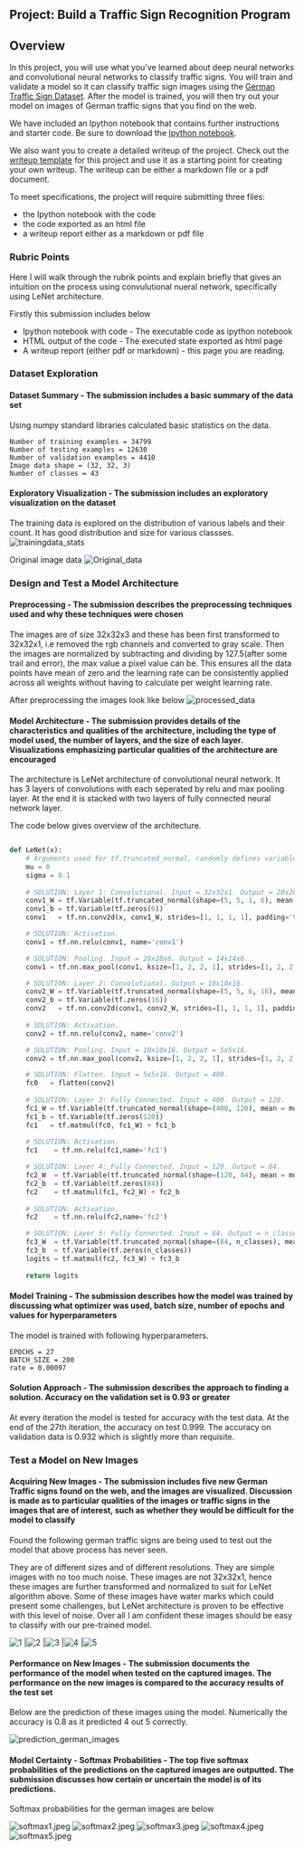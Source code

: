 ## Project: Build a Traffic Sign Recognition Program


Overview
---
In this project, you will use what you've learned about deep neural networks and convolutional neural networks to classify traffic signs. You will train and validate a model so it can classify traffic sign images using the [German Traffic Sign Dataset](http://benchmark.ini.rub.de/?section=gtsrb&subsection=dataset). After the model is trained, you will then try out your model on images of German traffic signs that you find on the web.

We have included an Ipython notebook that contains further instructions 
and starter code. Be sure to download the [Ipython notebook](https://github.com/udacity/CarND-Traffic-Sign-Classifier-Project/blob/master/Traffic_Sign_Classifier.ipynb). 

We also want you to create a detailed writeup of the project. Check out the [writeup template](https://github.com/udacity/CarND-Traffic-Sign-Classifier-Project/blob/master/writeup_template.md) for this project and use it as a starting point for creating your own writeup. The writeup can be either a markdown file or a pdf document.

To meet specifications, the project will require submitting three files: 
* the Ipython notebook with the code
* the code exported as an html file
* a writeup report either as a markdown or pdf file 

### Rubric Points
Here I will walk through the rubrik points and explain briefly that gives an intuition on the process using convulutional nueral network, specifically using LeNet architecture.

Firstly this submission includes below

* Ipython notebook with code - The executable code as ipython notebook
* HTML output of the code - The executed state exported as html page
* A writeup report (either pdf or markdown) - this page you are reading.

### Dataset Exploration
#### Dataset Summary - The submission includes a basic summary of the data set
Using numpy standard libraries calculated basic statistics on the data.

    Number of training examples = 34799
    Number of testing examples = 12630
    Number of validation examples = 4410
    Image data shape = (32, 32, 3)
    Number of classes = 43

#### Exploratory Visualization - The submission includes an exploratory visualization on the dataset
The training data is explored on the distribution of various labels and their count. It has good distribution and size for various classses.
    ![trainingdata_stats](./images_writeup/train_stats.png "Trainingdata stats")

Original image data
    ![Original_data](./images_writeup/original_data.png "Original Data")

### Design and Test a Model Architecture
#### Preprocessing - The submission describes the preprocessing techniques used and why these techniques were chosen
The images are of size 32x32x3 and these has been first transformed to 32x32x1, i.e removed the rgb channels and converted to gray scale. 
Then the images are normalized by subtracting and dividing by 127.5(after some trail and error), the max value a pixel value can be. This ensures all the data points have mean of zero and the learning rate can be consistently applied across all weights without having to calculate per weight learning rate.

After preprocessing the images look like below
    ![processed_data](./images_writeup/preprocessed_data.png "Preprocessed Data")

#### Model Architecture - The submission provides details of the characteristics and qualities of the architecture, including the type of model used, the number of layers, and the size of each layer. Visualizations emphasizing particular qualities of the architecture are encouraged

The architecture is LeNet architecture of convolutional neural network. It has 3 layers of convolutions with each seperated by relu and max pooling layer. At the end it is stacked with two layers of fully connected neural network layer.

The code below gives overview of the architecture.
```python

def LeNet(x):    
    # Arguments used for tf.truncated_normal, randomly defines variables for the weights and biases for each layer
    mu = 0
    sigma = 0.1
    
    # SOLUTION: Layer 1: Convolutional. Input = 32x32x1. Output = 28x28x6.
    conv1_W = tf.Variable(tf.truncated_normal(shape=(5, 5, 1, 6), mean = mu, stddev = sigma))
    conv1_b = tf.Variable(tf.zeros(6))
    conv1   = tf.nn.conv2d(x, conv1_W, strides=[1, 1, 1, 1], padding='VALID') + conv1_b

    # SOLUTION: Activation.
    conv1 = tf.nn.relu(conv1, name='conv1')

    # SOLUTION: Pooling. Input = 28x28x6. Output = 14x14x6.
    conv1 = tf.nn.max_pool(conv1, ksize=[1, 2, 2, 1], strides=[1, 2, 2, 1], padding='VALID', name='conv1maxpool')

    # SOLUTION: Layer 2: Convolutional. Output = 10x10x16.
    conv2_W = tf.Variable(tf.truncated_normal(shape=(5, 5, 6, 16), mean = mu, stddev = sigma))
    conv2_b = tf.Variable(tf.zeros(16))
    conv2   = tf.nn.conv2d(conv1, conv2_W, strides=[1, 1, 1, 1], padding='VALID') + conv2_b
    
    # SOLUTION: Activation.
    conv2 = tf.nn.relu(conv2, name='conv2')

    # SOLUTION: Pooling. Input = 10x10x16. Output = 5x5x16.
    conv2 = tf.nn.max_pool(conv2, ksize=[1, 2, 2, 1], strides=[1, 2, 2, 1], padding='VALID', name='conv2maxpool')

    # SOLUTION: Flatten. Input = 5x5x16. Output = 400.
    fc0   = flatten(conv2)
    
    # SOLUTION: Layer 3: Fully Connected. Input = 400. Output = 120.
    fc1_W = tf.Variable(tf.truncated_normal(shape=(400, 120), mean = mu, stddev = sigma))
    fc1_b = tf.Variable(tf.zeros(120))
    fc1   = tf.matmul(fc0, fc1_W) + fc1_b
    
    # SOLUTION: Activation.
    fc1    = tf.nn.relu(fc1,name='fc1')

    # SOLUTION: Layer 4: Fully Connected. Input = 120. Output = 84.
    fc2_W  = tf.Variable(tf.truncated_normal(shape=(120, 84), mean = mu, stddev = sigma))
    fc2_b  = tf.Variable(tf.zeros(84))
    fc2    = tf.matmul(fc1, fc2_W) + fc2_b
    
    # SOLUTION: Activation.
    fc2    = tf.nn.relu(fc2,name='fc2')

    # SOLUTION: Layer 5: Fully Connected. Input = 84. Output = n_classes.
    fc3_W  = tf.Variable(tf.truncated_normal(shape=(84, n_classes), mean = mu, stddev = sigma))
    fc3_b  = tf.Variable(tf.zeros(n_classes))
    logits = tf.matmul(fc2, fc3_W) + fc3_b
    
    return logits
```

#### Model Training - The submission describes how the model was trained by discussing what optimizer was used, batch size, number of epochs and values for hyperparameters
The model is trained with following hyperparameters.

    EPOCHS = 27
    BATCH_SIZE = 200
    rate = 0.00097


#### Solution Approach - The submission describes the approach to finding a solution. Accuracy on the validation set is 0.93 or greater
At every iteration the model is tested for accuracy with the test data. At the end of the 27th iteration, the accuracy on test 0.999. The accuracy on validation data is 0.932 which is slightly more than requisite.

### Test a Model on New Images
#### Acquiring New Images - The submission includes five new German Traffic signs found on the web, and the images are visualized. Discussion is made as to particular qualities of the images or traffic signs in the images that are of interest, such as whether they would be difficult for the model to classify

Found the following german traffic signs are being used to test out the model that above process has never seen.

They are of different sizes and of different resolutions.
They are simple images with no too much noise. These images are not 32x32x1, hence these images are further transformed and normalized to suit for LeNet algorithm above. Some of these images have water marks which could present some challenges, but LeNet architecture is proven to be effective with this level of noise. Over all I am confident these images should be easy to classify with our pre-trained model.

![1](./german_web_images/1.jpeg "1") |![2](./german_web_images/2.jpeg "2") |![3](./german_web_images/3.jpeg "3") |![4](./german_web_images/4.jpeg "4") |![5](./german_web_images/5.jpeg "5")

#### Performance on New Images - The submission documents the performance of the model when tested on the captured images. The performance on the new images is compared to the accuracy results of the test set

Below are the prediction of these images using the model.
Numerically the accuracy is 0.8 as it predicted 4 out 5 correctly.

![prediction_german_images](./images_writeup/prediction_german_images.png "prediction_german_images") 

#### Model Certainty - Softmax Probabilities - The top five softmax probabilities of the predictions on the captured images are outputted. The submission discusses how certain or uncertain the model is of its predictions.

Softmax probabilities for the german images are below

![softmax1.jpeg](./images_writeup/softmax1.jpeg "softmax1.jpeg")
![softmax2.jpeg](./images_writeup/softmax2.jpeg "softmax2.jpeg")
![softmax3.jpeg](./images_writeup/softmax3.jpeg "softmax3.jpeg")
![softmax4.jpeg](./images_writeup/softmax4.jpeg "softmax4.jpeg")
![softmax5.jpeg](./images_writeup/softmax5.jpeg "softmax5.jpeg")
